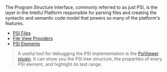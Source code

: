 [//]: # (title: Program Structure Interface \(PSI\))

<!-- Copyright 2000-2022 JetBrains s.r.o. and other contributors. Use of this source code is governed by the Apache 2.0 license that can be found in the LICENSE file. -->

The Program Structure Interface, commonly referred to as just PSI, is the layer in the IntelliJ Platform responsible for parsing files and creating the syntactic and semantic code model that powers so many of the platform's features.

* [PSI Files](psi_files.md)
* [File View Providers](file_view_providers.md)
* [PSI Elements](psi_elements.md)

> A useful tool for debugging the PSI implementation is the [PsiViewer plugin](https://plugins.jetbrains.com/plugin/227-psiviewer).
> It can show you the PSI tree structure, the properties of every PSI element, and highlight its text range.
